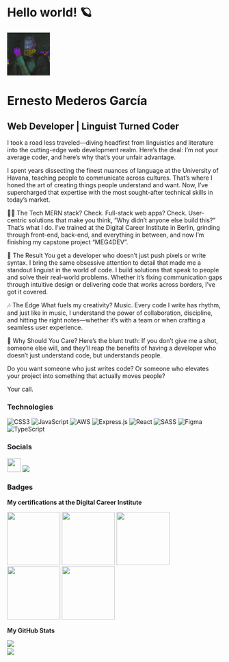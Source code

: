 # Hello world! 🪐

<img src="./image/avatar.jpg" style="width:100px">

Ernesto Mederos García
======================================================================================================================================

Web Developer | Linguist Turned Coder
-----------------------------------------------------

I took a road less traveled—diving headfirst from linguistics and literature into the cutting-edge web development realm. Here’s the deal: I’m not your average coder, and here’s why that’s your unfair advantage.

I spent years dissecting the finest nuances of language at the University of Havana, teaching people to communicate across cultures. That’s where I honed the art of creating things people understand and want. Now, I’ve supercharged that expertise with the most sought-after technical skills in today’s market.

👨‍💻 The Tech
MERN stack? Check. Full-stack web apps? Check. User-centric solutions that make you think, “Why didn’t anyone else build this?” That’s what I do. I’ve trained at the Digital Career Institute in Berlin, grinding through front-end, back-end, and everything in between, and now I’m finishing my capstone project “MEG4DEV”.

🎯 The Result
You get a developer who doesn’t just push pixels or write syntax. I bring the same obsessive attention to detail that made me a standout linguist in the world of code. I build solutions that speak to people and solve their real-world problems. Whether it’s fixing communication gaps through intuitive design or delivering code that works across borders, I’ve got it covered.

🎶 The Edge
What fuels my creativity? Music. Every code I write has rhythm, and just like in music, I understand the power of collaboration, discipline, and hitting the right notes—whether it’s with a team or when crafting a seamless user experience.

🚀 Why Should You Care?
Here’s the blunt truth: If you don’t give me a shot, someone else will, and they’ll reap the benefits of having a developer who doesn’t just understand code, but understands people.

Do you want someone who just writes code? Or someone who elevates your project into something that actually moves people?

Your call.

### Technologies
![CSS3](https://img.shields.io/badge/css3-%231572B6.svg?style=for-the-badge&logo=css3&logoColor=white) ![JavaScript](https://img.shields.io/badge/javascript-%23323330.svg?style=for-the-badge&logo=javascript&logoColor=%23F7DF1E) ![AWS](https://img.shields.io/badge/AWS-%23FF9900.svg?style=for-the-badge&logo=amazon-aws&logoColor=white) ![Express.js](https://img.shields.io/badge/express.js-%23404d59.svg?style=for-the-badge&logo=express&logoColor=%2361DAFB) ![React](https://img.shields.io/badge/react-%2320232a.svg?style=for-the-badge&logo=react&logoColor=%2361DAFB) ![SASS](https://img.shields.io/badge/SASS-hotpink.svg?style=for-the-badge&logo=SASS&logoColor=white) ![Figma](https://img.shields.io/badge/figma-%23F24E1E.svg?style=for-the-badge&logo=figma&logoColor=white) ![TypeScript](https://img.shields.io/badge/typescript-%23007ACC.svg?style=for-the-badge&logo=typescript&logoColor=white) 


### Socials

<p align="left"> <a href="https://www.github.com/ernestomederos" target="_blank" rel="noreferrer"><img src="https://upload.wikimedia.org/wikipedia/commons/9/91/Octicons-mark-github.svg" width="32" height="32" /></a> <a href="https://www.linkedin.com/in/ernestomederosdev" target="_blank" rel="noreferrer"><img src="https://upload.wikimedia.org/wikipedia/commons/0/01/LinkedIn_Logo.svg" width="auto" height="32" /></a>

### Badges

<b>My certifications at the Digital Career Institute</b>

<p align="left"> <img src= "https://media.eu.badgr.com/uploads/badges/assertion-Ar__TZB4QnuWpzurpSnlnw.png" width="124" height="124"> <img src= "https://media.eu.badgr.com/uploads/badges/assertion-z-XnOAe6SGeDLTdo78MQHg.png" width="124" height="124"> <img src= "https://media.eu.badgr.com/uploads/badges/assertion-7Oa2rG2MSECuShnzdF_J_A.png" width="124" height="124"> <img src= "https://media.eu.badgr.com/uploads/badges/assertion-gEX1ZHEwRZ2hikrJRrJJ5A.png" width="124" height="124"> <img src= "https://media.eu.badgr.com/uploads/badges/assertion-aVweF1yyRhyelFMXN6cEng.png" width="124" height="124">


<b>My GitHub Stats</b>


![](https://github-readme-stats.vercel.app/api?username=ernestomederos&theme=nightowl&hide_border=false&include_all_commits=true&count_private=false)<br/>
![](https://github-readme-streak-stats.herokuapp.com/?user=ernestomederos&theme=nightowl&hide_border=false)<br/>
